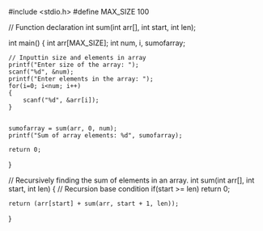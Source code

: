 #include <stdio.h>
#define MAX_SIZE 100
 
// Function declaration
int sum(int arr[], int start, int len);
 
 
int main()
{
    int arr[MAX_SIZE];
    int num, i, sumofarray;
 
 
    // Inputtin size and elements in array
    printf("Enter size of the array: ");
    scanf("%d", &num);
    printf("Enter elements in the array: ");
    for(i=0; i<num; i++)
    {
        scanf("%d", &arr[i]);
    }
 
 
    sumofarray = sum(arr, 0, num);
    printf("Sum of array elements: %d", sumofarray);
 
    return 0;
}
 
// Recursively finding the sum of elements in an array.
int sum(int arr[], int start, int len)
{
    // Recursion base condition
    if(start >= len)
        return 0;
 
    return (arr[start] + sum(arr, start + 1, len));
}
